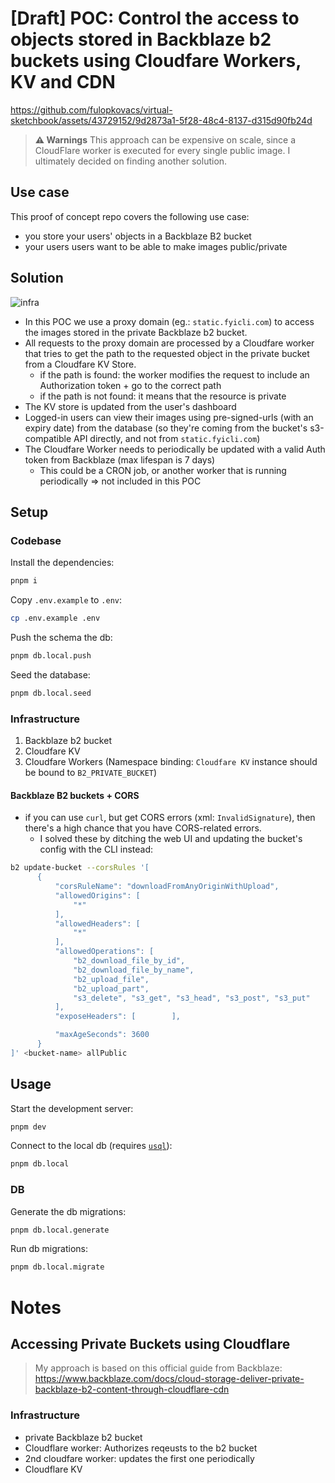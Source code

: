 # [Draft] POC: Control the access to objects stored in Backblaze b2 buckets using Cloudfare Workers, KV and CDN

https://github.com/fulopkovacs/virtual-sketchbook/assets/43729152/9d2873a1-5f28-48c4-8137-d315d90fb24d

> **⚠️ Warnings**
> This approach can be expensive on scale, since a CloudFlare worker is executed for every single public image.
> I ultimately decided on finding another solution.

## Use case

This proof of concept repo covers the following use case:

- you store your users' objects in a Backblaze B2 bucket
- your users users want to be able to make images public/private

## Solution

![infra](https://github.com/fulopkovacs/object-access-cf-b2-poc/assets/43729152/441093de-659f-4b80-8be6-147d786aaa60)


- In this POC we use a proxy domain (eg.: `static.fyicli.com`) to access the images stored in the private Backblaze b2 bucket.
- All requests to the proxy domain are processed by a Cloudfare worker that tries to get the path to the requested object in the private bucket from a Cloudfare KV Store.
  - if the path is found: the worker modifies the request to include an Authorization token + go to the correct path
  - if the path is not found: it means that the resource is private
- The KV store is updated from the user's dashboard
- Logged-in users can view their images using pre-signed-urls (with an expiry date) from the database (so they're coming from the bucket's s3-compatible API directly, and not from `static.fyicli.com`)
- The Cloudfare Worker needs to periodically be updated with a valid Auth token from Backblaze (max lifespan is 7 days)
  - This could be a CRON job, or another worker that is running periodically => not included in this POC

## Setup

### Codebase

Install the dependencies:

```bash
pnpm i
```

Copy `.env.example` to `.env`:

```bash
cp .env.example .env
```

Push the schema the db:

```bash
pnpm db.local.push
```

Seed the database:

```bash
pnpm db.local.seed
```

### Infrastructure

1. Backblaze b2 bucket
2. Cloudfare KV
3. Cloudfare Workers (Namespace binding: `Cloudfare KV` instance should be bound to `B2_PRIVATE_BUCKET`)

#### Backblaze B2 buckets + CORS

- if you can use `curl`, but get CORS errors (xml: `InvalidSignature`), then there's a high chance that you have CORS-related errors.
  - I solved these by ditching the web UI and updating the bucket's config with the CLI instead:

```bash
b2 update-bucket --corsRules '[
      {
          "corsRuleName": "downloadFromAnyOriginWithUpload",
          "allowedOrigins": [
              "*"
          ],
          "allowedHeaders": [
              "*"
          ],
          "allowedOperations": [
              "b2_download_file_by_id",
              "b2_download_file_by_name",
              "b2_upload_file",
              "b2_upload_part",
              "s3_delete", "s3_get", "s3_head", "s3_post", "s3_put"
          ],
          "exposeHeaders": [        ],

          "maxAgeSeconds": 3600
      }
]' <bucket-name> allPublic
```

## Usage

Start the development server:

```bash
pnpm dev
```

Connect to the local db (requires [`usql`](https://github.com/xo/usql)):

```bash
pnpm db.local
```

### DB

Generate the db migrations:

```bash
pnpm db.local.generate
```

Run db migrations:

```bash
pnpm db.local.migrate
```

# Notes

## Accessing Private Buckets using Cloudflare

> My approach is based on this official guide from Backblaze:
> https://www.backblaze.com/docs/cloud-storage-deliver-private-backblaze-b2-content-through-cloudflare-cdn

### Infrastructure

- private Backblaze b2 bucket
- Cloudflare worker: Authorizes reqeusts to the b2 bucket
- 2nd cloudfare worker: updates the first one periodically
- Cloudflare KV
